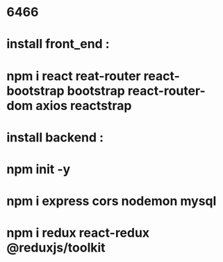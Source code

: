 # 6466
# install front_end :
# npm i react reat-router react-bootstrap bootstrap react-router-dom axios reactstrap
# install backend :
# npm init -y
# npm i express cors nodemon mysql
# npm i redux react-redux @reduxjs/toolkit